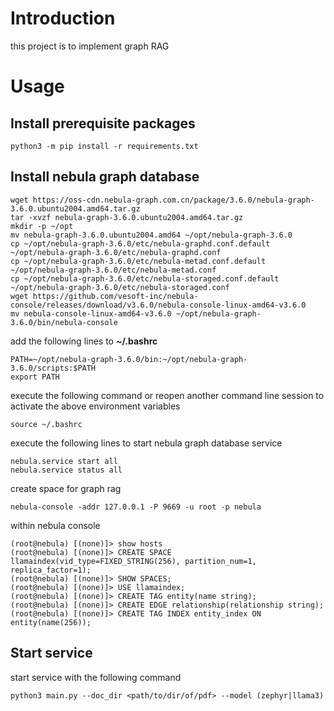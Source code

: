 # Introduction

this project is to implement graph RAG

# Usage

## Install prerequisite packages

```shell
python3 -m pip install -r requirements.txt
```

## Install nebula graph database

```shell
wget https://oss-cdn.nebula-graph.com.cn/package/3.6.0/nebula-graph-3.6.0.ubuntu2004.amd64.tar.gz
tar -xvzf nebula-graph-3.6.0.ubuntu2004.amd64.tar.gz
mkdir -p ~/opt
mv nebula-graph-3.6.0.ubuntu2004.amd64 ~/opt/nebula-graph-3.6.0
cp ~/opt/nebula-graph-3.6.0/etc/nebula-graphd.conf.default ~/opt/nebula-graph-3.6.0/etc/nebula-graphd.conf
cp ~/opt/nebula-graph-3.6.0/etc/nebula-metad.conf.default ~/opt/nebula-graph-3.6.0/etc/nebula-metad.conf
cp ~/opt/nebula-graph-3.6.0/etc/nebula-storaged.conf.default ~/opt/nebula-graph-3.6.0/etc/nebula-storaged.conf
wget https://github.com/vesoft-inc/nebula-console/releases/download/v3.6.0/nebula-console-linux-amd64-v3.6.0
mv nebula-console-linux-amd64-v3.6.0 ~/opt/nebula-graph-3.6.0/bin/nebula-console
```

add the following lines to **~/.bashrc**

```shell
PATH=~/opt/nebula-graph-3.6.0/bin:~/opt/nebula-graph-3.6.0/scripts:$PATH
export PATH
```

execute the following command or reopen another command line session to activate the above environment variables

```shell
source ~/.bashrc
```

execute the following lines to start nebula graph database service

```shell
nebula.service start all
nebula.service status all
```

create space for graph rag

```shell
nebula-console -addr 127.0.0.1 -P 9669 -u root -p nebula
```

within nebula console

```shell
(root@nebula) [(none)]> show hosts
(root@nebula) [(none)]> CREATE SPACE llamaindex(vid_type=FIXED_STRING(256), partition_num=1, replica_factor=1);
(root@nebula) [(none)]> SHOW SPACES;
(root@nebula) [(none)]> USE llamaindex;
(root@nebula) [(none)]> CREATE TAG entity(name string);
(root@nebula) [(none)]> CREATE EDGE relationship(relationship string);
(root@nebula) [(none)]> CREATE TAG INDEX entity_index ON entity(name(256));
```

## Start service

start service with the following command

```shell
python3 main.py --doc_dir <path/to/dir/of/pdf> --model (zephyr|llama3)
```

